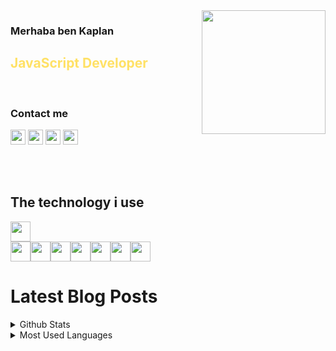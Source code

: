 <img src="https://media.giphy.com/media/XH9wwXfUXu91wAJwN5/source.gif" align="right" width="198" height="">

### Merhaba ben Kaplan
<font color="#FFE165">

## JavaScript Developer

</font>

<font color ="gray"><br></font>

### Contact me

[<img height="24" width="24" src="https://img.icons8.com/fluent/48/000000/linkedin-2.png"/>][linkedin]
[<img height="24" width="24" src="https://img.icons8.com/fluent/48/000000/twitter.png"/>][twitter]
[<img height="24" width="24" src="https://img.icons8.com/fluent/48/000000/email.png"/>][mail]
[<img height="24" width="24" src="https://img.icons8.com/color/48/000000/youtube-play.png"/>][youtube]

<br><br>

## The technology i use
<img height = "32" heigth ="32" src="https://img.icons8.com/color/48/000000/javascript.png"><br><img height = "32" heigth ="32" src="https://img.icons8.com/color/48/000000/html-5--v1.png"><img height = "32" heigth ="32" src="https://img.icons8.com/color/48/000000/css3.png"><img height = "32" heigth ="32" src="https://img.icons8.com/color/48/000000/python.png"><img height = "32" heigth ="32" src="https://img.icons8.com/color/96/000000/nodejs.png"><img height = "32" heigth ="32" src="https://img.icons8.com/plasticine/100/000000/bash.png"><img height = "32" heigth ="32" src="https://img.icons8.com/color/48/000000/amazon-web-services.png"><img height = "32" heigth ="32" src="https://img.icons8.com/color/48/000000/ubuntu--v1.png">

# Latest Blog Posts
<!-- BLOG-POST-LIST:START -->
<!-- BLOG-POST-LIST:END -->




<details>
<summary>Github Stats</summary>
<img src="https://github-readme-stats.vercel.app/api?username=kaplanark">

</details>

<details>
<summary>Most Used Languages</summary>

<img src="https://github-readme-stats.vercel.app/api/top-langs/?username=kaplanark&layout=compact">

</details>


[linkedin]: https://www.linkedin.com/in/kaplan-arkan-2a5747158/
[twitter]:https://twitter.com
[mail]:kaplan.arkan@gmail.com
[youtube]:https://www.youtube.com/
